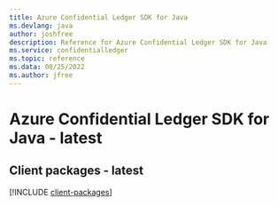 ```yaml
---
title: Azure Confidential Ledger SDK for Java
ms.devlang: java
author: joshfree
description: Reference for Azure Confidential Ledger SDK for Java
ms.service: confidentialledger
ms.topic: reference
ms.data: 08/25/2022
ms.author: jfree
---
```

# Azure Confidential Ledger SDK for Java - latest

## Client packages - latest
[!INCLUDE [client-packages](confidential-ledger-client-index.md)]